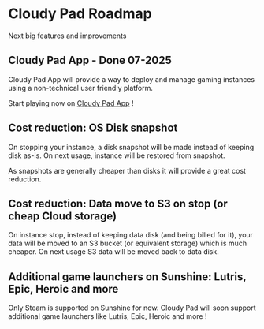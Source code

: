 # Cloudy Pad Roadmap

Next big features and improvements

## Cloudy Pad App - Done 07-2025

Cloudy Pad App will provide a way to deploy and manage gaming instances using a non-technical user friendly platform. 

Start playing now on [Cloudy Pad App](https://app.cloudypad.gg/sign-in) !

## Cost reduction: OS Disk snapshot

On stopping your instance, a disk snapshot will be made instead of keeping disk as-is. On next usage, instance will be restored from snapshot.

As snapshots are generally cheaper than disks it will provide a great cost reduction.

## Cost reduction: Data move to S3 on stop (or cheap Cloud storage)

On instance stop, instead of keeping data disk (and being billed for it), your data will be moved to an S3 bucket (or equivalent storage) which is much cheaper. On next usage S3 data will be moved back to data disk.

## Additional game launchers on Sunshine: Lutris, Epic, Heroic and more

Only Steam is supported on Sunshine for now. Cloudy Pad will soon support additional game launchers like Lutris, Epic, Heroic and more !